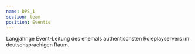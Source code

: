 ```yaml
---
name: DPS_1
section: team
position: Eventie
---
```

Langjährige Event-Leitung des ehemals authentischsten Roleplayservers im
deutschsprachigen Raum.

